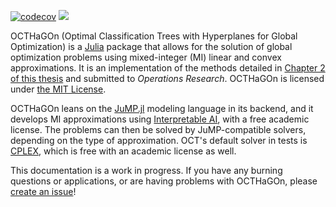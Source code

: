 [![codecov](https://codecov.io/gh/1ozturkbe/OCTHaGOn.jl/branch/master/graph/badge.svg?token=3ODJZJN3WT)](https://codecov.io/gh/1ozturkbe/OCTHaGOn.jl) [![](https://img.shields.io/badge/docs-stable-blue.svg)](https://1ozturkbe.github.io/OCTHaGOn.jl)

OCTHaGOn (Optimal Classification Trees with Hyperplanes for Global Optimization) is a [Julia](https://julialang.org/) package that allows for the solution of global optimization problems using mixed-integer (MI) linear and convex approximations. It is an implementation of the methods detailed in [Chapter 2 of this thesis](https://1ozturkbe.github.io/data/ozturk-bozturk-PhD-AeroAstro-2022-thesis.pdf) and submitted to *Operations Research*. OCTHaGOn is licensed under [the MIT License](https://github.com/1ozturkbe/OCTHaGOn.jl/blob/master/LICENSE). 

OCTHaGOn leans on the [JuMP.jl](https://github.com/jump-dev/JuMP.jl) 
modeling language in its backend, and it develops MI approximations using 
[Interpretable AI](https://www.interpretable.ai/), with a free academic license.
The problems can then be solved by JuMP-compatible solvers, depending on 
the type of approximation. OCT's default solver in tests is [CPLEX](https://www.ibm.com/analytics/cplex-optimizer), 
which is free with an academic license as well. 

This documentation is a work in progress. 
If you have any burning questions or applications, or are having problems with OCTHaGOn, please [create an issue](https://github.com/1ozturkbe/OCTHaGOn.jl/issues)! 